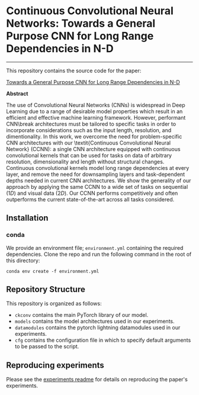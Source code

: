 # Continuous Convolutional Neural Networks: Towards a General Purpose CNN for Long Range Dependencies in N-D
___
This repository contains the source code for the paper:

[Towards a General Purpose CNN for Long Range Dependencies in N-D]() 

**Abstract**

The use of Convolutional Neural Networks (CNNs) is widespread in Deep Learning due to a range of desirable model properties which result in an efficient and effective machine learning framework. However, performant CNN\break architectures must be tailored to specific tasks in order to incorporate considerations such as the input length, resolution, and dimentionality. In this work, we overcome the need for problem-specific CNN architectures with our \textit{Continuous Convolutional Neural Network} (CCNN): a single CNN architecture equipped with continuous convolutional kernels that can be used for tasks on data of arbitrary resolution, dimensionality and length without structural changes. Continuous convolutional kernels model long range dependencies at every layer, and remove the need for downsampling layers and task-dependent depths needed in current CNN architectures. We show the generality of our approach by applying the same CCNN to a wide set of tasks on sequential ($1D$) and visual data ($2D$). Our CCNN performs competitively and often outperforms the current state-of-the-art across all tasks considered.

## Installation

### conda
We provide an environment file; ``environment.yml`` containing the required dependencies. Clone the repo and run the following command in the root of this directory:
```
conda env create -f environment.yml
```

## Repository Structure
This repository is organized as follows:
- ``ckconv`` contains the main PyTorch library of our model.
- ``models`` contains the model architectures used in our experiments.
- ``datamodules`` contains the pytorch lightning datamodules used in our experiments.
- ``cfg`` contains the configuration file in which to specify default arguments to be passed to the script.


## Reproducing experiments
Please see the [experiments readme](/experiments/README.md) for details on reproducing the paper's experiments.
